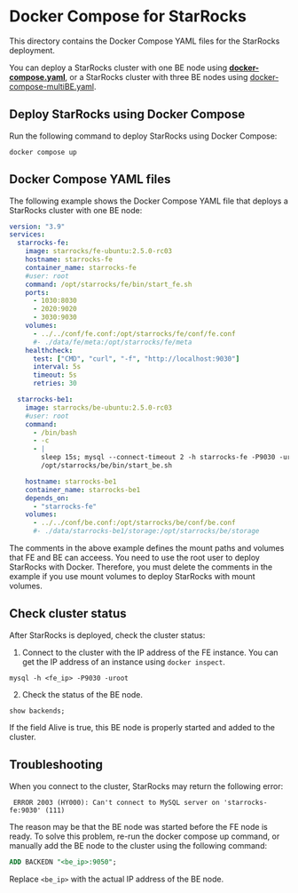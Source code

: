 # Docker Compose for StarRocks

This directory contains the Docker Compose YAML files for the StarRocks deployment.

You can deploy a StarRocks cluster with one BE node using [**docker-compose.yaml**](./docker-compose.yaml), or a StarRocks cluster with three BE nodes using [docker-compose-multiBE.yaml](./docker-compose-multiBE.yaml).

## Deploy StarRocks using Docker Compose

Run the following command to deploy StarRocks using Docker Compose:

```shell
docker compose up
```

## Docker Compose YAML files

The following example shows the Docker Compose YAML file that deploys a StarRocks cluster with one BE node:

```yaml
version: "3.9"
services:
  starrocks-fe:
    image: starrocks/fe-ubuntu:2.5.0-rc03 
    hostname: starrocks-fe
    container_name: starrocks-fe
    #user: root
    command: /opt/starrocks/fe/bin/start_fe.sh
    ports:
      - 1030:8030
      - 2020:9020
      - 3030:9030
    volumes:
      - ../../conf/fe.conf:/opt/starrocks/fe/conf/fe.conf
      #- ./data/fe/meta:/opt/starrocks/fe/meta
    healthcheck:
      test: ["CMD", "curl", "-f", "http://localhost:9030"]
      interval: 5s
      timeout: 5s
      retries: 30

  starrocks-be1:
    image: starrocks/be-ubuntu:2.5.0-rc03
    #user: root
    command:
      - /bin/bash
      - -c
      - |
        sleep 15s; mysql --connect-timeout 2 -h starrocks-fe -P9030 -uroot -e "alter system add backend \"starrocks-be1:9050\";"
        /opt/starrocks/be/bin/start_be.sh 

    hostname: starrocks-be1
    container_name: starrocks-be1
    depends_on:
      - "starrocks-fe"
    volumes:
      - ../../conf/be.conf:/opt/starrocks/be/conf/be.conf
      #- ./data/starrocks-be1/storage:/opt/starrocks/be/storage
```

The comments in the above example defines the mount paths and volumes that FE and BE can acceess. You need to use the root user to deploy StarRocks with Docker. Therefore, you must delete the comments in the example if you use mount volumes to deploy StarRocks with mount volumes.

## Check cluster status

After StarRocks is deployed, check the cluster status:

1. Connect to the cluster with the IP address of the FE instance. You can get the IP address of an instance using `docker inspect`.

  ```shell
  mysql -h <fe_ip> -P9030 -uroot
  ```

2. Check the status of the BE node.

  ```shell
  show backends;
  ```

  If the field Alive is true, this BE node is properly started and added to the cluster.

## Troubleshooting

When you connect to the cluster, StarRocks may return the following error:

```shell
 ERROR 2003 (HY000): Can't connect to MySQL server on 'starrocks-fe:9030' (111)
```

The reason may be that the BE node was started before the FE node is ready. To solve this problem, re-run the docker compose up command, or manually add the BE node to the cluster using the following command:

```sql
ADD BACKEDN "<be_ip>:9050";
```

Replace `<be_ip>` with the actual IP address of the BE node.
